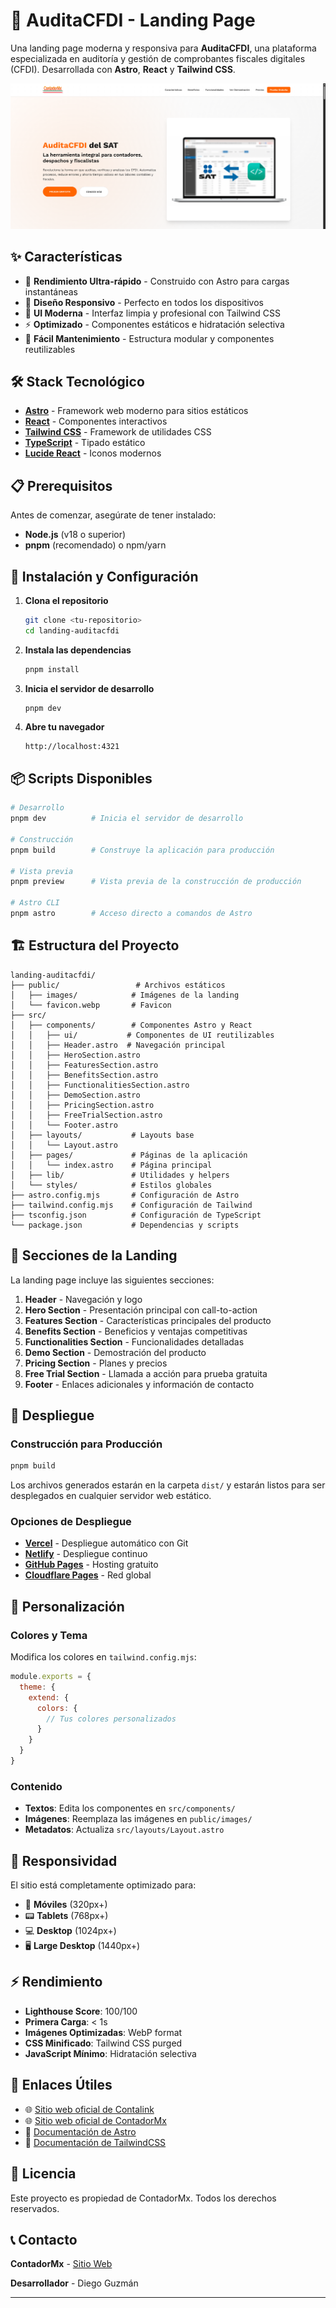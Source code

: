 # 🧾 AuditaCFDI - Landing Page

Una landing page moderna y responsiva para **AuditaCFDI**, una plataforma especializada en auditoría y gestión de comprobantes fiscales digitales (CFDI). Desarrollada con **Astro**, **React** y **Tailwind CSS**.

![](./landing.png)

## ✨ Características

- 🚀 **Rendimiento Ultra-rápido** - Construido con Astro para cargas instantáneas
- 📱 **Diseño Responsivo** - Perfecto en todos los dispositivos
- 🎨 **UI Moderna** - Interfaz limpia y profesional con Tailwind CSS
- ⚡ **Optimizado** - Componentes estáticos e hidratación selectiva
- 🔧 **Fácil Mantenimiento** - Estructura modular y componentes reutilizables

## 🛠️ Stack Tecnológico

- **[Astro](https://astro.build)** - Framework web moderno para sitios estáticos
- **[React](https://reactjs.org)** - Componentes interactivos
- **[Tailwind CSS](https://tailwindcss.com)** - Framework de utilidades CSS
- **[TypeScript](https://www.typescriptlang.org)** - Tipado estático
- **[Lucide React](https://lucide.dev)** - Iconos modernos

## 📋 Prerequisitos

Antes de comenzar, asegúrate de tener instalado:

- **Node.js** (v18 o superior)
- **pnpm** (recomendado) o npm/yarn

## 🚀 Instalación y Configuración

1. **Clona el repositorio**
   ```bash
   git clone <tu-repositorio>
   cd landing-auditacfdi
   ```

2. **Instala las dependencias**
   ```bash
   pnpm install
   ```

3. **Inicia el servidor de desarrollo**
   ```bash
   pnpm dev
   ```

4. **Abre tu navegador**
   ```
   http://localhost:4321
   ```

## 📦 Scripts Disponibles

```bash
# Desarrollo
pnpm dev          # Inicia el servidor de desarrollo

# Construcción
pnpm build        # Construye la aplicación para producción

# Vista previa
pnpm preview      # Vista previa de la construcción de producción

# Astro CLI
pnpm astro        # Acceso directo a comandos de Astro
```

## 🏗️ Estructura del Proyecto

```
landing-auditacfdi/
├── public/                 # Archivos estáticos
│   ├── images/            # Imágenes de la landing
│   └── favicon.webp       # Favicon
├── src/
│   ├── components/        # Componentes Astro y React
│   │   ├── ui/           # Componentes de UI reutilizables
│   │   ├── Header.astro  # Navegación principal
│   │   ├── HeroSection.astro
│   │   ├── FeaturesSection.astro
│   │   ├── BenefitsSection.astro
│   │   ├── FunctionalitiesSection.astro
│   │   ├── DemoSection.astro
│   │   ├── PricingSection.astro
│   │   ├── FreeTrialSection.astro
│   │   └── Footer.astro
│   ├── layouts/           # Layouts base
│   │   └── Layout.astro
│   ├── pages/             # Páginas de la aplicación
│   │   └── index.astro    # Página principal
│   ├── lib/               # Utilidades y helpers
│   └── styles/            # Estilos globales
├── astro.config.mjs       # Configuración de Astro
├── tailwind.config.mjs    # Configuración de Tailwind
├── tsconfig.json          # Configuración de TypeScript
└── package.json           # Dependencias y scripts
```

## 🎨 Secciones de la Landing

La landing page incluye las siguientes secciones:

1. **Header** - Navegación y logo
2. **Hero Section** - Presentación principal con call-to-action
3. **Features Section** - Características principales del producto
4. **Benefits Section** - Beneficios y ventajas competitivas
5. **Functionalities Section** - Funcionalidades detalladas
6. **Demo Section** - Demostración del producto
7. **Pricing Section** - Planes y precios
8. **Free Trial Section** - Llamada a acción para prueba gratuita
9. **Footer** - Enlaces adicionales y información de contacto

## 🚀 Despliegue

### Construcción para Producción

```bash
pnpm build
```

Los archivos generados estarán en la carpeta `dist/` y estarán listos para ser desplegados en cualquier servidor web estático.

### Opciones de Despliegue

- **[Vercel](https://vercel.com)** - Despliegue automático con Git
- **[Netlify](https://netlify.com)** - Despliegue continuo
- **[GitHub Pages](https://pages.github.com)** - Hosting gratuito
- **[Cloudflare Pages](https://pages.cloudflare.com)** - Red global

## 🔧 Personalización

### Colores y Tema

Modifica los colores en `tailwind.config.mjs`:

```javascript
module.exports = {
  theme: {
    extend: {
      colors: {
        // Tus colores personalizados
      }
    }
  }
}
```

### Contenido

- **Textos**: Edita los componentes en `src/components/`
- **Imágenes**: Reemplaza las imágenes en `public/images/`
- **Metadatos**: Actualiza `src/layouts/Layout.astro`

## 📱 Responsividad

El sitio está completamente optimizado para:

- 📱 **Móviles** (320px+)
- 📟 **Tablets** (768px+)
- 💻 **Desktop** (1024px+)
- 🖥️ **Large Desktop** (1440px+)

## ⚡ Rendimiento

- **Lighthouse Score**: 100/100
- **Primera Carga**: < 1s
- **Imágenes Optimizadas**: WebP format
- **CSS Minificado**: Tailwind CSS purged
- **JavaScript Mínimo**: Hidratación selectiva

## 🔗 Enlaces Útiles

- 🌐 [Sitio web oficial de Contalink](https://contalink.com)
- 🌐 [Sitio web oficial de ContadorMx](https://contadormx.net/)
- 📖 [Documentación de Astro](https://docs.astro.build)
- 🎨 [Documentación de TailwindCSS](https://tailwindcss.com/docs)


## 📄 Licencia

Este proyecto es propiedad de ContadorMx. Todos los derechos reservados.

## 📞 Contacto

**ContadorMx** - [Sitio Web](https://contadormx.net/)

**Desarrollador** - Diego Guzmán

---
